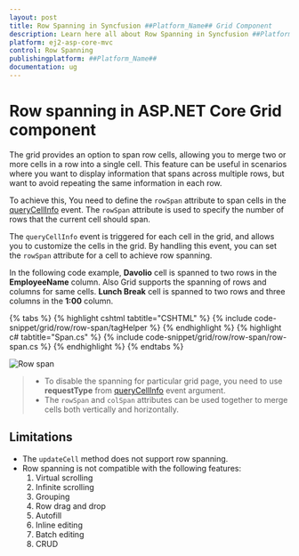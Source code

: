 ```yaml
---
layout: post
title: Row Spanning in Syncfusion ##Platform_Name## Grid Component
description: Learn here all about Row Spanning in Syncfusion ##Platform_Name## Grid component of Syncfusion Essential JS 2 and more.
platform: ej2-asp-core-mvc
control: Row Spanning
publishingplatform: ##Platform_Name##
documentation: ug
---
```


# Row spanning in ASP.NET Core Grid component

The grid provides an option to span row cells, allowing you to merge two or more cells in a row into a single cell. This feature can be useful in scenarios where you want to display information that spans across multiple rows, but want to avoid repeating the same information in each row.

To achieve this, You need to define the `rowSpan` attribute to span cells in the [queryCellInfo](https://help.syncfusion.com/cr/aspnetcore-js2/Syncfusion.EJ2.Grids.Grid.html#Syncfusion_EJ2_Grids_Grid_QueryCellInfo) event. The `rowSpan` attribute is used to specify the number of rows that the current cell should span.

The `queryCellInfo` event is triggered for each cell in the grid, and allows you to customize the cells in the grid. By handling this event, you can set the `rowSpan` attribute for a cell to achieve row spanning.

In the following code example, **Davolio** cell is spanned to two rows in the **EmployeeName** column. Also Grid supports the spanning of rows and columns for same cells. **Lunch Break** cell is spanned to two rows and three columns in the **1:00** column.

{% tabs %}
{% highlight cshtml tabtitle="CSHTML" %}
{% include code-snippet/grid/row/row-span/tagHelper %}
{% endhighlight %}
{% highlight c# tabtitle="Span.cs" %}
{% include code-snippet/grid/row/row-span/row-span.cs %}
{% endhighlight %}
{% endtabs %}

![Row span](../images/row/row-span.png)

> * To disable the spanning for particular grid page, you need to use **requestType** from [queryCellInfo](https://help.syncfusion.com/cr/aspnetcore-js2/Syncfusion.EJ2.Grids.Grid.html#Syncfusion_EJ2_Grids_Grid_QueryCellInfo) event argument.
> * The `rowSpan` and `colSpan` attributes can be used together to merge cells both vertically and horizontally.

## Limitations

* The `updateCell` method does not support row spanning.
* Row spanning is not compatible with the following features:
    1. Virtual scrolling
    2. Infinite scrolling
    3. Grouping
    4. Row drag and drop
    5. Autofill
    6. Inline editing
    7. Batch editing
    8. CRUD